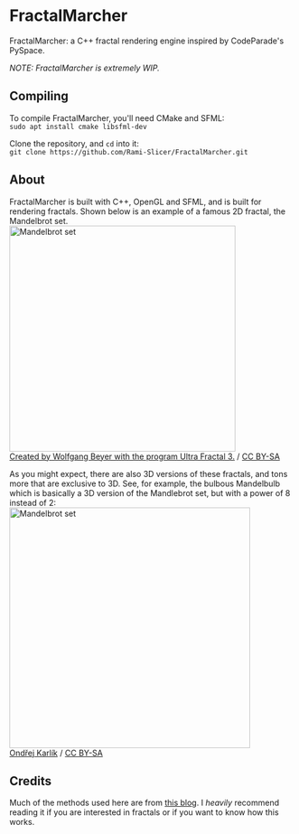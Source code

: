 # FractalMarcher

FractalMarcher: a C++ fractal rendering engine inspired by CodeParade's PySpace.

*NOTE: FractalMarcher is extremely WIP.*

## Compiling

To compile FractalMarcher, you'll need CMake and SFML:  
`sudo apt install cmake libsfml-dev`

Clone the repository, and `cd` into it:  
`git clone https://github.com/Rami-Slicer/FractalMarcher.git`


## About

FractalMarcher is built with C++, OpenGL and SFML, and is built for rendering fractals. Shown below is an example of a famous 2D fractal, the Mandelbrot set.  
<img src="https://upload.wikimedia.org/wikipedia/commons/2/21/Mandel_zoom_00_mandelbrot_set.jpg" alt="Mandelbrot set" width="400"/> <br/>
<a href="https://commons.wikimedia.org/wiki/File:Mandel_zoom_00_mandelbrot_set.jpg" title="via Wikimedia Commons">Created by Wolfgang Beyer with the program Ultra Fractal 3.</a> / <a href="http://creativecommons.org/licenses/by-sa/3.0/">CC BY-SA</a>

As you might expect, there are also 3D versions of these fractals, and tons more that are exclusive to 3D. See, for example, the bulbous Mandelbulb which is basically a 3D version of the Mandlebrot set, but with a power of 8 instead of 2:  
<img src="https://upload.wikimedia.org/wikipedia/commons/thumb/a/a0/Power_8_mandelbulb_fractal_overview.jpg/852px-Power_8_mandelbulb_fractal_overview.jpg" alt="Mandelbrot set" width="426"/> <br/>
<a href="https://commons.wikimedia.org/wiki/File:Power_8_mandelbulb_fractal_overview.jpg" title="via Wikimedia Commons">Ondřej Karlík</a> / <a href="https://creativecommons.org/licenses/by-sa/3.0">CC BY-SA</a>

## Credits
Much of the methods used here are from [this blog](http://blog.hvidtfeldts.net/index.php/2011/06/distance-estimated-3d-fractals-part-i/).
I *heavily* recommend reading it if you are interested in fractals or if you want to know how this works.
